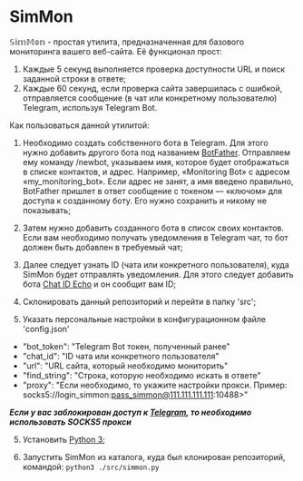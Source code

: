 # SimMon

𝕊𝕚𝕞𝕄𝕠𝕟 - простая утилита, предназначенная для базового мониторинга вашего веб-сайта. Её функционал прост:

1) Каждые 5 секунд выполняется проверка доступности URL и поиск заданной строки в ответе;
2) Каждые 60 секунд, если проверка сайта завершилась с ошибкой, отправляется сообщение (в чат или конкретному пользователю) Telegram, используя Telegram Bot.

Как пользоваться данной утилитой:

1) Необходимо создать собственного бота в Telegram. Для этого нужно добавить другого бота под названием [BotFather](http://telegram.me/BotFather). Отправляем ему команду /newbot, указываем имя, которое будет отображаться в списке контактов, и адрес. Например, «Monitoring Bot» с адресом «my_monitoring_bot». Если адрес не занят, а имя введено правильно, BotFather пришлет в ответ сообщение с токеном — «ключом» для доступа к созданному боту. Его нужно сохранить и никому не показывать;

2) Затем нужно добавить созданного бота в список своих контактов. Если вам необходимо получать уведомления в Telegram чат, то бот должен быть добавлен в требуемый чат;

3) Далее следует узнать ID (чата или конкретного пользователя), куда SimMon будет отправлять уведомления. Для этого следует добавить бота [Chat ID Echo](https://t.me/chatid_echo_bot) и он сообщит вам ID;

3) Склонировать данный репозиторий и перейти в папку 'src';

4) Указать персональные настройки в конфигурационном файле 'config.json'

- "bot_token": "Telegram Bot токен, полученный ранее"
- "chat_id": "ID чата или конкретного пользователя"
- "url": "URL сайта, который необходимо мониторить"
- "find_string": "Строка, которую необходимо искать в ответе"
- "proxy": "Если необходимо, то укажите настройки прокси. Пример: socks5://login_simmon:pass_simmon@111.111.111.111:10488>"

***Если у вас заблокирован доступ к [Telegram](https://telegram.com), то необходимо использовать SOCKS5 прокси***

5) Установить [Python 3](https://www.python.org/downloads/);

6) Запустить SimMon из каталога, куда был клонирован репозиторий, командой: `python3 ./src/simmon.py`
